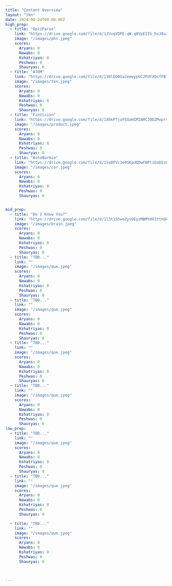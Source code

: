 ```yaml
---
title: "Content Overview"
layout: "tkn"
date: 2024-08-24T00:00:00Z
high_prep:
  - title: "OptiParse"
    link: "https://drive.google.com/file/d/1JVvqVDPE-qW-q0VpEIIS_huJ0uz3Dl7X/view?usp=drive_link"
    image: "/images/phn.jpeg"
    scores:
      Aryans: 0
      Nawabs: 0
      Kshatriyas: 0
      Peshwas: 0
      Shauryas: 0
  - title: "ATOM"
    link: "https://drive.google.com/file/d/130lEO0SaJeewypUCJPdYXOcfFB7Hzimv/view?usp=sharing"
    image: "/images/tkn.jpeg"
    scores:
      Aryans: 0
      Nawabs: 0
      Kshatriyas: 0
      Peshwas: 0
      Shauryas: 0
  - title: "FinVision"
    link: "https://drive.google.com/file/d/1X6kPTjaFEOaHIMIAMCJODZMvprshnZHz/view?usp=sharing"
    image: "/images/product.jpeg"
    scores:
      Aryans: 0
      Nawabs: 0
      Kshatriyas: 0
      Peshwas: 0
      Shauryas: 0
  - title: "AutoNormie"
    link: "https://drive.google.com/file/d/1SoDFVc3e4SKpdQDwFWPtibaD1zUP2Nf2/view?usp=sharing"
    image: "/images/car.jpeg"
    scores:
      Aryans: 0
      Nawabs: 0
      Kshatriyas: 0
      Peshwas: 0
      Shauryas: 0


mid_prep:
  - title: "Do I Know You?"
    link: "https://drive.google.com/file/d/1l3t1S5wo2yvOEyzMBMtHX1ttnGKQSheR/view?usp=sharing"
    image: "/images/brain.jpeg"
    scores:
      Aryans: 0
      Nawabs: 0
      Kshatriyas: 0
      Peshwas: 0
      Shauryas: 0
  - title: "TBD..."
    link: ""
    image: "/images/que.jpeg"
    scores:
      Aryans: 0
      Nawabs: 0
      Kshatriyas: 0
      Peshwas: 0
      Shauryas: 0
  - title: "TBD..."
    link: ""
    image: "/images/que.jpeg"
    scores:
      Aryans: 0
      Nawabs: 0
      Kshatriyas: 0
      Peshwas: 0
      Shauryas: 0
  - title: "TBD..."
    link: ""
    image: "/images/que.jpeg"
    scores:
      Aryans: 0
      Nawabs: 0
      Kshatriyas: 0
      Peshwas: 0
      Shauryas: 0
  - title: "TBD..."
    link: ""
    image: "/images/que.jpeg"
    scores:
      Aryans: 0
      Nawabs: 0
      Kshatriyas: 0
      Peshwas: 0
      Shauryas: 0
low_prep:
  - title: "TBD..."
    link: ""
    image: "/images/que.jpeg"
    scores:
      Aryans: 0
      Nawabs: 0
      Kshatriyas: 0
      Peshwas: 0
      Shauryas: 0
  - title: "TBD..."
    link: ""
    image: "/images/que.jpeg"
    scores:
      Aryans: 0
      Nawabs: 0
      Kshatriyas: 0
      Peshwas: 0
      Shauryas: 0

  - title: "TBD..."
    link: ""
    image: "/images/que.jpeg"
    scores:
      Aryans: 0
      Nawabs: 0
      Kshatriyas: 0
      Peshwas: 0
      Shauryas: 0


    
---
```


